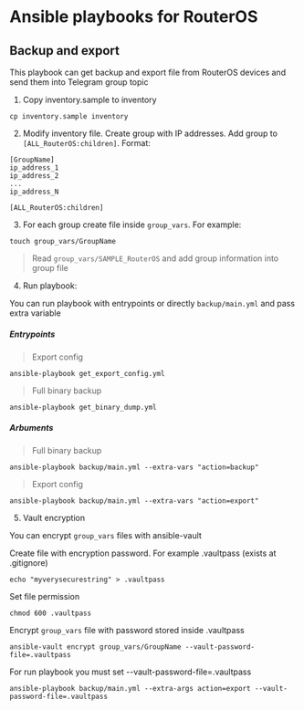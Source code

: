 # Ansible playbooks for RouterOS

## Backup and export

This playbook can get backup and export file from RouterOS devices and send them into Telegram group topic

1. Copy inventory.sample to inventory

```shell
cp inventory.sample inventory
```

2. Modify inventory file. Create group with IP addresses. Add group to `[ALL_RouterOS:children]`. Format:

```
[GroupName]
ip_address_1
ip_address_2
...
ip_address_N

[ALL_RouterOS:children]
```

3. For each group create file inside `group_vars`. For example:

```
touch group_vars/GroupName
```

> Read `group_vars/SAMPLE_RouterOS` and add group information into group file

4. Run playbook:

You can run playbook with entrypoints or directly `backup/main.yml` and pass extra variable


##### Entrypoints


> Export config

```shell
ansible-playbook get_export_config.yml
```

> Full binary backup

```shell
ansible-playbook get_binary_dump.yml
```

##### Arbuments

> Full binary backup

```shell
ansible-playbook backup/main.yml --extra-vars "action=backup"
```

> Export config

```shell
ansible-playbook backup/main.yml --extra-vars "action=export"
```

5. Vault encryption

You can encrypt `group_vars` files with ansible-vault

Create file with encryption password. For example .vaultpass (exists at .gitignore)

```shell
echo "myverysecurestring" > .vaultpass
```

Set file permission


```shell
chmod 600 .vaultpass
```

Encrypt `group_vars` file with password stored inside .vaultpass

```shell
ansible-vault encrypt group_vars/GroupName --vault-password-file=.vaultpass
```

For run playbook you must set --vault-password-file=.vaultpass

```shell
ansible-playbook backup/main.yml --extra-args action=export --vault-password-file=.vaultpass
```
